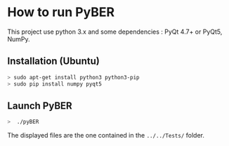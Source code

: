 # How to run PyBER
This project use python 3.x and some dependencies : PyQt 4.7+ or PyQt5, NumPy.

## Installation (Ubuntu)
```bash
> sudo apt-get install python3 python3-pip
> sudo pip install numpy pyqt5
```

## Launch PyBER
```bash
>  ./pyBER
```
The displayed files are the one contained in the `../../Tests/` folder.